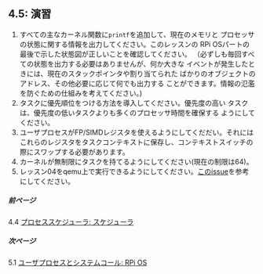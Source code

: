 ## 4.5: 演習

1. すべての主なカーネル関数に`printf`を追加して、現在のメモリと
プロセッサの状態に関する情報を出力してください。このレッスンの
RPi OSパートの最後で示した状態図が正しいことを確認してください。
（必ずしも毎回すべての状態を出力する必要はありませんが、何か大きな
イベントが発生したときには、現在のスタックポインタや割り当てられた
ばかりのオブジェクトのアドレス、その他必要に応じて何でも出力する
ことができます。情報の氾濫を防ぐための仕組みを考えてください。)
2. タスクに優先順位をつける方法を導入してください。優先度の高い
タスクは、優先度の低いタスクよりも多くのプロセッサ時間を確保する
ようにしてください。
3. ユーザプロセスがFP/SIMDレジスタを使えるようにしてくだだい。それには
これらのレジスタをタスクコンテキストに保存し、コンテキストスイッチの
際にスワップする必要があります。
5. カーネルが無制限にタスクを持てるようにしてください(現在の制限は64)。
6. レッスン04をqemu上で実行できるようにしてください。[このissue](https://github.com/s-matyukevich/raspberry-pi-os/issues/8)を参考にしてください。

##### 前ページ

4.4 [プロセススケジューラ: スケジューラ](../../ja/lesson04/linux/scheduler.md)

##### 次ページ

5.1 [ユーザプロセスとシステムコール: RPi OS](../../ja/lesson05/rpi-os.md)
